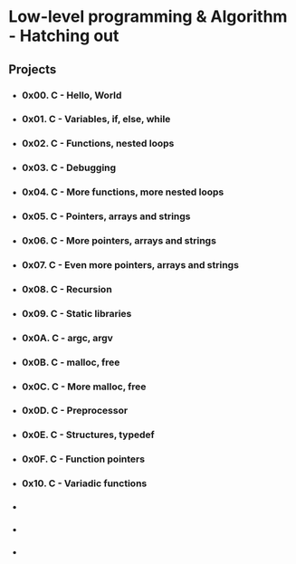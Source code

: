 # Low-level programming & Algorithm - Hatching out #

## Projects ##

* ### 0x00. C - Hello, World ###

* ### 0x01. C - Variables, if, else, while ###

* ### 0x02. C - Functions, nested loops ###

* ### 0x03. C - Debugging ###

* ### 0x04. C - More functions, more nested loops ###

* ### 0x05. C - Pointers, arrays and strings ###

* ### 0x06. C - More pointers, arrays and strings ###

* ### 0x07. C - Even more pointers, arrays and strings ###

* ### 0x08. C - Recursion ###

* ### 0x09. C - Static libraries ###

* ### 0x0A. C - argc, argv ###

* ### 0x0B. C - malloc, free ###

* ### 0x0C. C - More malloc, free ###

* ### 0x0D. C - Preprocessor ###

* ### 0x0E. C - Structures, typedef ###

* ### 0x0F. C - Function pointers ### 

* ### 0x10. C - Variadic functions ### 

* ### ###

* ### ### 

* ### ### 
